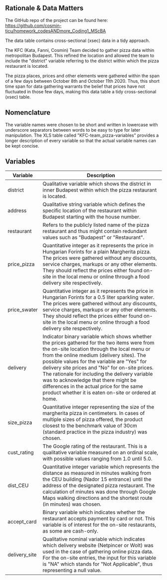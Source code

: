 ## Rationale & Data Matters

The GitHub repo of the project can be found here: https://github.com/cosmin-ticu/homework_codesANDmore_Coding1_MScBA

The data table contains cross-sectional (xsec) data in a tidy approach.

The KFC (Kata, Fanni, Cosmin) Team decided to gather pizza data within metropolitan Budapest. This refined the location and allowed the team to include the "district" variable referring to the district within which the pizza restaurant is located.

The pizza places, prices and other elements were gathered within the span of a few days between October 8th and October 11th 2020. Thus, this short time span for data gathering warrants the belief that prices have not fluctuated in those few days, making this data table a tidy cross-sectional (xsec) table.

## Nomenclature

The variable names were chosen to be short and written in lowercase with underscore separators between words to be easy to type for later manipulation. The XLS table called "KFC-team_pizza-variables" provides a longer description of every variable so that the actual variable names can be kept concise.

## Variables

| Variable      | Description                                                                                                                                                                                                                                                                                                                                                                                                                                                                              |
|---------------|------------------------------------------------------------------------------------------------------------------------------------------------------------------------------------------------------------------------------------------------------------------------------------------------------------------------------------------------------------------------------------------------------------------------------------------------------------------------------------------|
| district      | Qualitative variable which shows the district in inner Budapest within which the pizza restaurant is located.                                                                                                                                                                                                                                                                                                                                                                            |
| address       | Qualitative string variable which defines the specific location of the restaurant within Budapest starting with the house number.                                                                                                                                                                                                                                                                                                                                                        |
| restaurant    | Refers to the publicly listed name of the pizza restaurant and thus might contain redundant values such as "Budapest" or "Restaurant".                                                                                                                                                                                                                                                                                                                                                   |
| price_pizza   | Quantitative integer as it represents the price in Hungarian Forints for a plain Margherita pizza. The prices were gathered without any discounts, service charges, markups or any other elements. They should reflect the prices either found on-site in the local menu or online through a food delivery site respectively.                                                                                                                                                            |
| price_swater  | Quantitative integer as it represents the price in Hungarian Forints for a 0.5 liter sparkling water. The prices were gathered without any discounts, service charges, markups or any other elements. They should reflect the prices either found on-site in the local menu or online through a food delivery site respectively.                                                                                                                                                         |
| delivery      | Indicator binary variable which shows whether the prices gathered for the two items were from the on-site location through the local menu or from the online medium (delivery sites). The possible values for the variable are "Yes" for delivery site prices and "No" for on-site prices. The rationale for including the delivery variable was to acknowledge that there might be differences in the actual price for the same product whether it is eaten on-site or ordered at home. |
| size_pizza    | Quantitative integer representing the size of the margherita pizza in centimeters. In cases of multiple sizes of pizza offered, the product closest to the benchmark value of 30cm (standard practice in the pizza industry) was chosen.                                                                                                                                                                                                                                                 |
| cust_rating   | The Google rating of the restaurant. This is a qualitative variable measured on an ordinal scale, with possible values ranging from 1.0 until 5.0.                                                                                                                                                                                                                                                                                                                                       |
| dist_CEU      | Quantitative integer variable which represents the distance as measured in minutes walking from the CEU building (Nador 15 entrance) until the address of the designated pizza restaurant. The calculation of minutes was done through Google Maps walking directions and the shortest route (in minutes) was chosen.                                                                                                                                                                    |
| accept_card   | Binary variable which indicates whether the restaurant accepts payment by card or not. This variable is of interest for the on-site restaurants, as some are cash-only.                                                                                                                                                                                                                                                                                                                  |
| delivery_site | Qualitative nominal variable which indicates which delivery website (Netpincer or Wolt) was used in the case of gathering online pizza data. For the on-site entries, the input for this variable is "NA" which stands for "Not Applicable", thus representing a null value.                                                                                                                                                                                                             |
